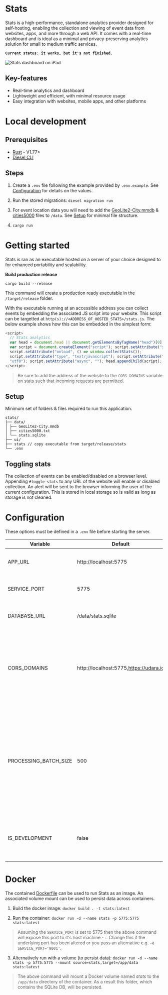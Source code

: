 # Stats

Stats is a high-performance, standalone analytics provider designed for self-hosting, enabling the collection and viewing of event data from websites, apps, and more through a web API. It comes with a real-time dashboard and is ideal as a minimal and privacy-preserving analytics solution for small to medium traffic services.

**`Current status: it works, but it's not finished.`**

![Stats dashboard on iPad](./preview.png)

## Key-features

- Real-time analytics and dashboard
- Lightweight and efficient, with minimal resource usage
- Easy integration with websites, mobile apps, and other platforms

# Local development

## Prerequisites

- [Rust](https://www.rust-lang.org/tools/install) - V1.77>
- [Diesel CLI](https://diesel.rs/guides/getting-started)

## Steps

1. Create a `.env` file following the example provided by `.env.example`. See [Configuration](#configuration) for details on the values.

2. Run the stored migrations: `diesel migration run`

3. For event location data you will need to add the [GeoLite2-City.mmdb](https://git.io/GeoLite2-City.mmdb) & [cities5000](ttps://github.com/PrismaPhonic/filter-cities-by-country/raw/master/cities5000.txt) files to `/data`. See [Setup](#setup) for minimal file structure.

4. `cargo run`

# Getting started

Stats is ran as an executable hosted on a server of your choice designed to for enhanced portability and scalability.


**Build production release**

```
cargo build --release
```

This command will create a production ready executable in the `/target/release` folder.

With the executable running at an accessible address you can collect events by embedding the associated JS script into your website. This script can be targetted at `http(s)://<ADDRESS_OF_HOSTED_STATS>/stats.js`. The below example shows how this can be embedded in the simplest form:

```js
<script>
  // Stats analytics 
  var head = document.head || document.getElementsByTagName("head")[0]; 
  var script = document.createElement("script"); script.setAttribute("src", "http://localhost:5775/stats.js"); // REPLACE WITH ACTUAL URL
  script.setAttribute("onload", () => window.collectStats());
  script.setAttribute("type", "text/javascript"); script.setAttribute("charset",
  "utf8"); script.setAttribute("async", ""); head.appendChild(script);
</script>
```

> Be sure to add the address of the website to the `CORS_DOMAINS` variable on stats such that incoming requests are permitted.

## Setup

Minimum set of folders & files required to run this application.

```
stats/
├── data/
│ ├── GeoLite2-City.mmdb
│ ├── cities5000.txt
│ └── stats.sqlite
├── ui/
├── stats // copy executable from target/release/stats
└── .env
```

## Toggling stats

The collection of events can be enabled/disabled on a browser level. Appending `#toggle-stats` to any URL of the website will enable or disabled collection. An alert will be sent to the browser informing the user of the current configuration. This is stored in local storage so is valid as long as storage is not cleaned.

# Configuration

These options must be defined in a `.env` file before starting the server.

| Variable              | Default                                | Summary                                                                                                                                                                      |
| --------------------- | -------------------------------------- | ---------------------------------------------------------------------------------------------------------------------------------------------------------------------------- |
| APP_URL               | http://localhost:5775                  | Full domain you are hosting this service on                                                                                                                                  |
| SERVICE_PORT          | 5775                                   | Port you want the service to be hosted from                                                                                                                                  |
| DATABASE_URL          | /data/stats.sqlite                     | Path to .sqlite file to use as database.                                                                                                                                     |
| CORS_DOMAINS          | http://localhost:5775,https://udara.io | Comma-separated list of allowed domains. The service will only accept analytics events from these domains.                                                                   |
| PROCESSING_BATCH_SIZE | 500                                    | Max limit for events buffer used to queue and batch analytics events for processing. When the limit is hit, new events are dropped until items are processed from the queue. |
| IS_DEVELOPMENT | false                                    | Whether the app is in development mode (allows localhost requests). |

# Docker

The contained [Dockerfile](.Dockerfile) can be used to run Stats as an image. An associated volume mount can be used to persist data across containers.

1. Build the docker image: `docker build . -t stats:latest`

2. Run the container: `docker run -d --name stats -p 5775:5775 stats:latest`

> Assuming the `SERVICE_PORT` is set to 5775 then the above command will expose this port to it's host machine - <host>:<container>. Change this if the underlying port has been altered or you pass an alternative e.g. `-e SERVICE_PORT='9001'`.

3. Alternatively run with a volume (to persist data): `docker run -d --name stats -p 5775:5775 --mount source=stats,target=/app/data stats:latest`

> The above command will mount a Docker volume named _stats_ to the `/app/data` directory of the container. As a result this folder, which contains the SQLite DB, will be persisted.
